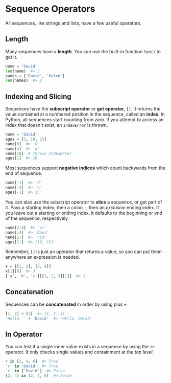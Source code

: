 # Sequence Operators

All sequences, like strings and lists, have a few useful operators.

## Length

Many sequences have a **length**.
You can use the built-in function `len()` to get it.

```py
name = 'David'
len(name)  #> 5
names = ['David', 'Helen']
len(names)  #> 2
```

## Indexing and Slicing

Sequences have the **subscript operator** or **get operator**, `[]`.
It returns the value contained at a numbered position in the sequence, called an **index**.
In Python, all sequences start counting from _zero_.
If you attempt to access an index that doesn't exist, an `IndexError` is thrown.

```py
name = 'David'
ages = [5, 10, 15]
name[0]  #> 'D'
name[4]  #> 'd'
name[10]  # Throws IndexError
ages[1]  #> 10
```

Most sequences support **negative indices** which count backwards from the end of sequence.

```py
name[-1]  #> 'd'
name[-3]  #> 'v'
ages[-1]  #> 15
```

You can also use the subscript operator to **slice** a sequence, or get part of it.
Pass a starting index, then a colon `:`, then an _exclusive_ ending index.
If you leave out a starting or ending index, it defaults to the beginning or end of the sequence, respectively.

```py
name[2:4]  #> 'vi'
name[:4]  #> 'Davi'
name[2:]  #> 'vid'
ages[1:]  #> [10, 15]
```

Remember, `[]` is just an operator that returns a value, so you can put them anywhere an expression is needed.

```py
x = [[1, 2], [3, 4]]
x[1][0]  #> 3
['a', 'b', 'c'][[1, 2, 3][1]]  #> 2
```

## Concatenation

Sequences can be **concatenated** in order by using plus `+`.

```py
[1, 2] + [3]  #> [1, 2 ,3]
'Hello, ' + 'David'  #> 'Hello, David'
```

## In Operator

You can test if a single inner value exists in a sequence by using the `in` operator.
It only checks single values and containment at the _top level_.

```py
4 in [2, 4, 6]  #> True
'v' in 'David'  #> True
'v' in ['David']  #> False
[2, 4] in [2, 4, 6]  #> False
```
